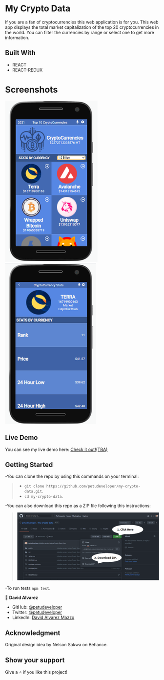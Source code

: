 # My Crypto Data

If you are a fan of cryptocurrencies this web application is for you. This web app displays the total market capitalization of the top 20 cryptocurrencies in the world. You can filter the currencies by range or select one to get more information.

## Built With

- REACT
- REACT-REDUX

# Screenshots

![Home page](docs/Capture1.PNG)
![Details page](docs/Capture2.PNG)

## Live Demo

You can see my live demo here:
[Check it out!(TBA)](URL)

## Getting Started

-You can clone the repo by using this commands on your terminal: 
> - `git clone https://github.com/petudeveloper/my-crypto-data.git`.
> - `cd my-crypto-data`.

-You can also download this repo as a ZIP file following this instructions:
>![screenshot](docs/download-instructions.png)

-To run tests `npm test`.

👤 **David Alvarez**

- GitHub: [@petudeveloper](https://github.com/petudeveloper)
- Twitter: [@petudeveloper](https://twitter.com/petudeveloper)
- LinkedIn: [David Alvarez Mazzo](https://www.linkedin.com/in/davidalvarezmazzo/)

## Acknowledgment
Original design idea by Nelson Sakwa on Behance.

## Show your support

Give a ⭐️ if you like this project!
